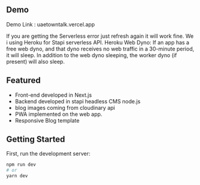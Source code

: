 
## Demo
Demo Link : uaetowntalk.vercel.app

If you are getting the Serverless error just refresh again it will work fine. We i using Heroku for Stapi serverless API.
Heroku Web Dyno: If an app has a free web dyno, and that dyno receives no web traffic in a 30-minute period, it will sleep. In addition to the web dyno sleeping, the worker dyno (if present) will also sleep. 

## Featured
  - Front-end developed in Next.js
  - Backend developed in stapi headless CMS node.js
  - blog images coming from cloudinary api
  - PWA implemented on the web app.
  - Responsive Blog template

## Getting Started

First, run the development server:

```bash
npm run dev
# or
yarn dev
```


